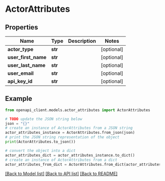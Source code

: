 # ActorAttributes


## Properties

Name | Type | Description | Notes
------------ | ------------- | ------------- | -------------
**actor_type** | **str** |  | [optional] 
**user_first_name** | **str** |  | [optional] 
**user_last_name** | **str** |  | [optional] 
**user_email** | **str** |  | [optional] 
**api_key_id** | **str** |  | [optional] 

## Example

```python
from openapi_client.models.actor_attributes import ActorAttributes

# TODO update the JSON string below
json = "{}"
# create an instance of ActorAttributes from a JSON string
actor_attributes_instance = ActorAttributes.from_json(json)
# print the JSON string representation of the object
print(ActorAttributes.to_json())

# convert the object into a dict
actor_attributes_dict = actor_attributes_instance.to_dict()
# create an instance of ActorAttributes from a dict
actor_attributes_from_dict = ActorAttributes.from_dict(actor_attributes_dict)
```
[[Back to Model list]](../README.md#documentation-for-models) [[Back to API list]](../README.md#documentation-for-api-endpoints) [[Back to README]](../README.md)


